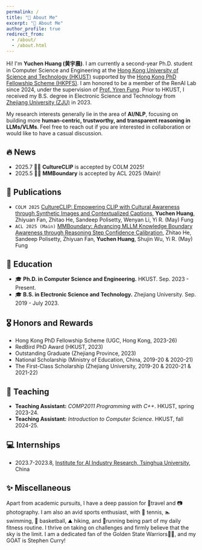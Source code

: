 ```yaml
---
permalink: /
title: "🧐 About Me"
excerpt: "🧐 About Me"
author_profile: true
redirect_from: 
  - /about/
  - /about.html
---
```

Hi! I'm **Yuchen Huang (黄宇晨)**. I am currently a second-year Ph.D. student in Computer Science and Engineering at the [Hong Kong University of Science and Technology (HKUST)](https://hkust.edu.hk/) supported by the [Hong Kong PhD Fellowship Scheme (HKPFS)](https://www.ugc.edu.hk/eng/rgc/funding_opport/hkpfs/call_letter.html). I am honored to be a member of the RenAI Lab since 2024, under the supervision of [Prof. Yiren Fung](https://yrf1.github.io/). Prior to HKUST, I received my B.S. degree in Electronic Science and Technology from [Zhejiang University (ZJU)](https://www.zju.edu.cn/) in 2023.

My research interests generally lie in the area of **AI/NLP**, focusing on building more **human-centric, trustworthy, and transparent reasoning in LLMs/VLMs**. Feel free to reach out if you are interested in collaboration or would like to have a casual discussion.

<h2 id="news">🔥 News</h2>

- 2025.7 🎉🎉 **CultureCLIP** is accepted by COLM 2025!
- 2025.5 🎉🎉 **MMBoundary** is accepted by ACL 2025 (Main)!

<h2 id="publications">📝 Publications</h2>

- `COLM 2025` [CultureCLIP: Empowering CLIP with Cultural Awareness through Synthetic Images and Contextualized Captions](https://arxiv.org/abs/2507.06210), **Yuchen Huang**, Zhiyuan Fan, Zhitao He, Sandeep Polisetty, Wenyan Li, Yi R. (May) Fung
- `ACL 2025 (Main)` [MMBoundary: Advancing MLLM Knowledge Boundary Awareness through Reasoning Step Confidence Calibration](https://arxiv.org/pdf/2505.23224), Zhitao He, Sandeep Polisetty, Zhiyuan Fan, **Yuchen Huang**, Shujin Wu, Yi R. (May) Fung

<h2 id="education">📖 Education</h2>

- 🎓 **Ph.D. in Computer Science and Engineering.** HKUST. Sep. 2023 - Present.
- 🎓 **B.S. in Electronic Science and Technology.** Zhejiang University. Sep. 2019 - July 2023.

<h2 id="awards">🎖️ Honors and Rewards</h2>

- Hong Kong PhD Fellowship Scheme (UGC, Hong Kong, 2023-26)
- RedBird PhD Award (HKUST, 2023)
- Outstanding Graduate (Zhejiang Province, 2023)
- National Scholarship (Ministry of Education, China, 2019-20 & 2020-21)
- The First-Class Scholarship (Zhejiang University, 2019-20 & 2020-21 & 2021-22)

<h2 id="teaching">📑 Teaching</h2>

- **Teaching Assistant:** _COMP2011 Programming with C++_. HKUST, spring 2023-24.
- **Teaching Assistant:** _Introduction to Computer Science_. HKUST, fall 2024-25.

<h2 id="internships">💻 Internships</h2>

- 2023.7-2023.8, [Institute for AI Industry Research, Tsinghua University](), China

<h2 id="miscellaneous">✨ Miscellaneous</h2>

Apart from academic pursuits, I have a deep passion for 🎒travel and 📷 photography. I am also an avid sports enthusiast, with 🎾 tennis, 🏊 swimming, 🏀 basketball, ⛰️ hiking, and 🏃running being part of my daily fitness routine. I thrive on taking on challenges and firmly believe that the sky is the limit. I am a dedicated fan of the Golden State Warriors💙💛, and my GOAT is Stephen Curry!
